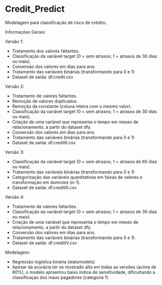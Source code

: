 # Credit_Predict
Modelagem para classificação de risco de crédito.

Informações Gerais:

Versão 1:
-  Tratamento dos valores faltantes.
- Classificação da variável target (0 = sem atrasos; 1 = atrasos de 30 dias ou mais).
- Conversão dos valores em dias para ano.
- Tratamento das variáveis binárias (transformando para 0 e 1)
- Dataset de saída: df.credit.csv

Versão 2:
- Tratamento de valores faltantes.
- Remoção de valores duplicados.
- Remoção da constante (coluna inteira com o mesmo valor).
- Classificação da variável target (0 = sem atrasos; 1 = atrasos de 30 dias ou mais).
- Criação de uma variável que representa o tempo em meses de relacionamento, a partir do dataset dfy.
- Conversão dos valores em dias para ano.
- Tratamento das variáveis binárias (transformando para 0 e 1)
- Dataset de saída: df.creditII.csv

Versão 3:
- Classificação da variável target (0 = sem atrasos; 1 = atrasos de 60 dias ou mais).
- Tratamento das variáveis binárias (transformando para 0 e 1)
- Categorização das variáveis quantitativas em faixas de valores e transformação em dummies (n-1).
- Dataset de saída: df.creditIII.csv

Versão 4: 
- Tratamento de valores faltantes.
- Classificação da variável target (0 = sem atrasos; 1 = atrasos de 30 dias ou mais).
- Criação de uma variável que representa o tempo em meses de relacionamento, a partir do dataset dfy.
- Conversão dos valores em dias para ano.
- Tratamento das variáveis binárias (transformando para 0 e 1).
- Dataset de saída: df.creditIV.csv

Modelagem:
- Regressão logística binária (statsmodels)
- Apesar da acurácia ter se mostrado alta em todas as versões (acima de 80%), o modelo aprsentou baixo índice de sensitividade, dificultando a classificaçao dos maus pagadores (categoria 1).
